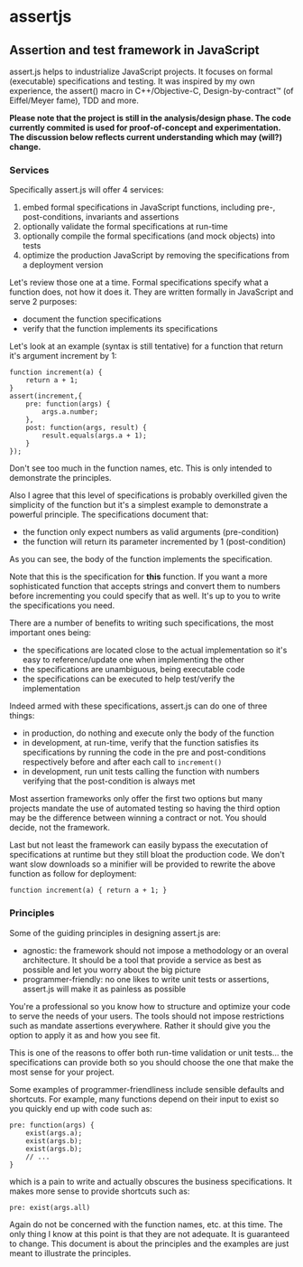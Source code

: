 # assertjs
## Assertion and test framework in JavaScript

assert.js helps to industrialize JavaScript projects. It focuses on formal (executable) specifications and testing.
It was inspired by my own experience, the assert() macro in C++/Objective-C, Design-by-contract™ (of Eiffel/Meyer fame),
TDD and more.

**Please note that the project is still in the analysis/design phase. The code currently commited is used for
proof-of-concept and experimentation. The discussion below reflects current understanding which may (will?) change.**

### Services

Specifically assert.js will offer 4 services:

1. embed formal specifications in JavaScript functions, including pre-, post-conditions, invariants and assertions
2. optionally validate the formal specifications at run-time
3. optionally compile the formal specifications (and mock objects) into tests
4. optimize the production JavaScript by removing the specifications from a deployment version

Let's review those one at a time. Formal specifications specify what a function does, not how it does it. They are
written formally in JavaScript and serve 2 purposes:

* document the function specifications
* verify that the function implements its specifications

Let's look at an example (syntax is still tentative) for a function that return it's argument increment by 1:

    function increment(a) {
        return a + 1;
    }
    assert(increment,{
        pre: function(args) {
            args.a.number;
        },
        post: function(args, result) {
            result.equals(args.a + 1);
        }
    });

Don't see too much in the function names, etc. This is only intended to demonstrate the principles.

Also I agree that this level of specifications is probably overkilled given the simplicity of the function but
it's a simplest example to demonstrate a powerful principle. The specifications document that:

* the function only expect numbers as valid arguments (pre-condition)
* the function will return its parameter incremented by 1 (post-condition)

As you can see, the body of the function implements the specification.

Note that this is the specification for **this** function. If you want a more sophisticated function that accepts
strings and convert them to numbers before incrementing you could specify that as well. It's up to you to write
the specifications you need.

There are a number of benefits to writing such specifications, the most important ones being:

* the specifications are located close to the actual implementation so it's easy to reference/update one when
implementing the other
* the specifications are unambiguous, being executable code
* the specifications can be executed to help test/verify the implementation

Indeed armed with these specifications, assert.js can do one of three things:

* in production, do nothing and execute only the body of the function
* in development, at run-time, verify that the function satisfies its specifications by running the code in the pre and
post-conditions respectively before and after each call to `increment()`
* in development, run unit tests calling the function with numbers verifying that the post-condition is always met

Most assertion frameworks only offer the first two options but many projects mandate the use of automated testing so
having the third option may be the difference between winning a contract or not. You should decide, not the framework.

Last but not least the framework can easily bypass the executation of specifications at runtime but they still bloat
the production code. We don't want slow downloads so a minifier will be provided to rewrite the above function as follow
for deployment:

    function increment(a) { return a + 1; }

### Principles

Some of the guiding principles in designing assert.js are:

* agnostic: the framework should not impose a methodology or an overal architecture. It should be a tool that provide
a service as best as possible and let you worry about the big picture
* programmer-friendly: no one likes to write unit tests or assertions, assert.js will make it as painless as possible

You're a professional so you know how to structure and optimize your code to serve the needs of your users. The tools
should not impose restrictions such as mandate assertions everywhere. Rather it should give you the option to apply it
as and how you see fit.

This is one of the reasons to offer both run-time validation or unit tests… the specifications can provide both so
you should choose the one that make the most sense for your project.

Some examples of programmer-friendliness include sensible defaults and shortcuts. For example, many functions depend
on their input to exist so you quickly end up with code such as:

    pre: function(args) {
        exist(args.a);
        exist(args.b);
        exist(args.b);
        // ...
    }

which is a pain to write and actually obscures the business specifications. It makes more sense to provide shortcuts
such as:

    pre: exist(args.all)

Again do not be concerned with the function names, etc. at this time. The only thing I know at this point is that
they are not adequate. It is guaranteed to change. This document is about the principles and the examples are just
meant to illustrate the principles.